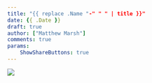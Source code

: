 ```yaml
---
title: "{{ replace .Name "-" " " | title }}"
date: {{ .Date }}
draft: true
author: ["Matthew Marsh"]
comments: true
params:
    ShowShareButtons: true
---
```

![](/images/banners/banner.png) 

